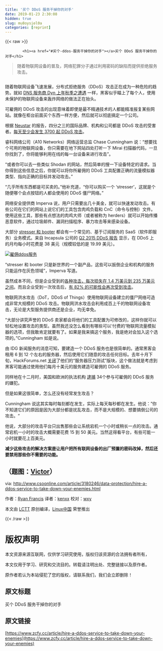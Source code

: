 ```yaml
---
title: '买个 DDoS 服务干掉你的对手' 
date: 2019-01-23 2:30:08
hidden: true
slug: mu8oysiel0a
categories: [reprint]
---
```


{{< raw >}}

            <h1><a href="#买个-ddos-服务干掉你的对手"></a>买个 DDoS 服务干掉你的对手</h1>
<blockquote>
<p>随着物联网设备的普及，网络犯罪分子通过利用密码的缺陷而提供拒绝服务攻击。</p>
</blockquote>
<p><a href="https://camo.githubusercontent.com/898b27fc7c181a48b0d62303bf4fef9bbc3ea042/687474703a2f2f696d616765732e74656368686976652e636f6d2f696d616765732f61727469636c652f323031362f31322f373630363431363733305f653635396365613839635f6f2d3130303639383636372d6c617267652e6a7067"><img src="https://p0.ssl.qhimg.com/t01d167f3d249f006ed.jpg" alt=""></a></p>
<p>随着物联网设备飞速发展，分布式拒绝服务（DDoS）攻击正在成为一种危险的趋势。就如 <a href="http://csoonline.com/article/3135986/security/ddos-attack-against-overwhelmed-despite-mitigation-efforts.html">DNS 服务商 Dyn 上年秋季之遭遇</a> 一样，黑客似乎瞄上了每个人，使用未保护的物联网设备来轰炸网络的做法正在抬头。</p>
<p>可雇佣的 DDoS 攻击的出现意味着即使是最不精通技术的人都能精准报复某些网站。就像在柜台前面买个东西一样方便，然后就可以彻底搞定一个公司。</p>
<p>根据 <a href="https://ns-cdn.neustar.biz/creative_services/biz/neustar/www/resources/whitepapers/it-security/ddos/2016-apr-ddos-report.pdf">Neustar</a> 的报告，四分之三的国际品牌、机构和公司都是 DDoS 攻击的受害者。<a href="https://www.a10networks.com/resources/ddos-trends-report">每天至少会发生 3700 起 DDoS 攻击</a>。</p>
<p>睿科网络公司（A10 Networks）网络运营总监 Chase Cunningham 说：“想要找个可用的物联网设备，你只需要在地下网站四处打听一下 Mirai 扫描器代码，一旦你找到了，你将能够利用在线的每一台设备来进行攻击”。</p>
<p>“或者你可以去一些类似 Shodan 的网站，然后简单的搜一下设备特定的请求。当你得到这些信息之后，你就可以将你所雇佣的 DDoS 工具配置正确的流量模拟器类型、指向正确的目标并发动攻击。”</p>
<p>“几乎所有东西都是可买卖的。”他补充道，“你可以购买一个 ‘stresser’，这就是个随便哪个会点按钮的人都会使用的 DDoS 僵尸网络。”</p>
<p>网络安全提供商 Imperva 说，用户只需要出几十美金，就可以快速发动攻击。有些公司在它们的网站上说它们的工具包含肉鸡负载和 CnC（命令与控制）文件。使用这些工具，那些有点想法的肉鸡大师（或者被称为 herders）就可以开始传播恶意软件，通过垃圾邮件、漏洞扫描程序、暴力攻击等来感染设备。</p>
<p>大部分 <a href="https://www.incapsula.com/ddos/booters-stressers-ddosers.html">stresser 和 booter</a> 都会有一个常见的、基于订阅服务的 SaaS（软件即服务）业务模式。来自 Incapsula 公司的 <a href="https://www.incapsula.com/blog/ddos-global-threat-landscape-report-q2-2015.html">Q2 2015 DDoS 报告</a> 显示，在 DDoS 上的月均每小时花费是 38 美元（规模较低的是 19.99 美元）。</p>
<p><a href="https://camo.githubusercontent.com/6067b1355fa78fb841a3f34511ba8aaf5a351aa7/687474703a2f2f696d616765732e74656368686976652e636f6d2f696d616765732f61727469636c652f323031372f30332f64646f732d686972652d3130303731333234372d6c617267652e6a7067"><img src="https://p0.ssl.qhimg.com/t019ce5567a17797b47.jpg" alt="雇佣ddos服务"></a></p>
<p>“stresser 和 booter 只是新世界的一个副产品，这些可以扳倒企业和机构的服务只能运作在灰色领域”，Imperva 写道。</p>
<p>虽然成本不同，但是企业受到的<a href="http://www.datacenterknowledge.com/archives/2016/05/13/number-of-costly-dos-related-data-center-outages-rising/">各种攻击，每次损失在 1.4 万美元到 235 万美元之间</a>。而且企业受到一次攻击后，<a href="http://www.networkworld.com/article/3064677/security/hit-by-ddos-you-will-likely-be-struck-again.html">有 82% 的可能性会再次受到攻击</a>。</p>
<p>物联网洪水攻击（DoT，DDoS of Things）使用物联网设备建立的僵尸网络可造成非常大规模的 DDoS 攻击。物联网洪水攻击会利用成百上千的物联网设备攻击，无论是大型服务提供商还是企业，均无幸免。</p>
<p>“大部分讲究声誉的 DDoS 卖家都会将他们的工具配置为可修改的，这样你就可以轻松地设置攻击的类型。虽然我还没怎么看到有哪些可以‘付费的’物联网流量模拟器的选项，但我敢肯定就要有了。如果是我来搞这个服务，我是绝对会加入这个选项的。”Cunningham 如是说。</p>
<p>由 IDG 新闻服务的消息可知，要建造一个 DDoS 服务也是很简单的。通常黑客会租用 6 到 12 个左右的服务器，然后使用它们随意的攻击任何目标。去年十月下旬，HackForums.net <a href="http://www.pcworld.com/article/3136730/hacking/hacking-forum-cuts-section-allegedly-linked-to-ddos-attacks.html">关闭</a>了他们的“服务器压力测试”版块，这个做法就是考虑到黑客可能通过使用他们每月十美元的服务建造可雇佣的 DDoS 服务。</p>
<p>同样地在十二月时，美国和欧洲的执法机构 <a href="http://www.pcworld.com/article/3149543/security/dozens-arrested-in-international-ddos-for-hire-crackdown.html">逮捕</a> 34个参与可雇佣的 DDoS 服务的嫌犯。</p>
<p>但是如果这很简单，怎么还没有经常发生攻击？</p>
<p>Cunningham 说这其实每时每刻都在发生，实际上每天每秒都在发生。他说：”你不知道它们的原因是因为大部分都是扰乱攻击，而不是大规模的、想要搞倒公司的攻击。“</p>
<p>他说，大部分的攻击平台只出售那些会让系统宕机一个小时或稍长一点的攻击。通常宕机一小时的攻击大概需要花费 15 到 50 美元。当然这得看平台，有些可能一小时就要花上百美元。</p>
<p><strong>减少这些攻击的解决方案是让用户把所有联网设备的出厂预置的密码改掉，然后还要禁用那些你不需要的功能。</strong></p>
<h2><a href="#题图victor"></a>（题图：<a href="https://www.flickr.com/photos/v1ctor/7606416730/">Victor</a>）</h2>
<p>via: <a href="http://www.csoonline.com/article/3180246/data-protection/hire-a-ddos-service-to-take-down-your-enemies.html">http://www.csoonline.com/article/3180246/data-protection/hire-a-ddos-service-to-take-down-your-enemies.html</a></p>
<p>作者：<a href="http://www.csoonline.com/author/Ryan-Francis/">Ryan Francis</a> 译者：<a href="https://github.com/kenxx">kenxx</a> 校对：<a href="https://github.com/wxy">wxy</a></p>
<p>本文由 <a href="https://github.com/LCTT/TranslateProject">LCTT</a> 原创编译，<a href="https://linux.cn/">Linux中国</a> 荣誉推出</p>

          
{{< /raw >}}

# 版权声明
本文资源来源互联网，仅供学习研究使用，版权归该资源的合法拥有者所有，

本文仅用于学习、研究和交流目的。转载请注明出处、完整链接以及原作者。

原作者若认为本站侵犯了您的版权，请联系我们，我们会立即删除！

## 原文标题
买个 DDoS 服务干掉你的对手

## 原文链接
[https://www.zcfy.cc/article/hire-a-ddos-service-to-take-down-your-enemies](https://www.zcfy.cc/article/hire-a-ddos-service-to-take-down-your-enemies)

